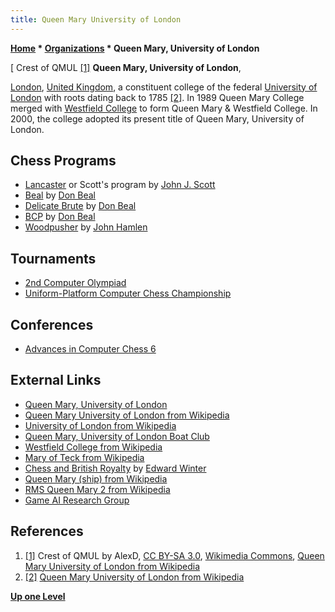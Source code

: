 ```yaml
---
title: Queen Mary University of London
---
```

**[Home](Home "Home") \* [Organizations](Organizations "Organizations") \* Queen Mary, University of London**



[ Crest of QMUL <a id="cite-note-1" href="#cite-ref-1">[1]</a>
**Queen Mary, University of London**,  

[London](https://en.wikipedia.org/wiki/London), [United Kingdom](https://en.wikipedia.org/wiki/United_Kingdom), a constituent college of the federal [University of London](https://en.wikipedia.org/wiki/University_of_London) with roots dating back to 1785 <a id="cite-note-2" href="#cite-ref-2">[2]</a>. In 1989 Queen Mary College merged with [Westfield College](https://en.wikipedia.org/wiki/Westfield_College) to form Queen Mary & Westfield College. In 2000, the college adopted its present title of Queen Mary, University of London. 



## Chess Programs


* [Lancaster](Lancaster "Lancaster") or Scott's program by [John J. Scott](John_J._Scott "John J. Scott")
* [Beal](Beal "Beal") by [Don Beal](Don_Beal "Don Beal")
* [Delicate Brute](Delicate_Brute "Delicate Brute") by [Don Beal](Don_Beal "Don Beal")
* [BCP](BCP "BCP") by [Don Beal](Don_Beal "Don Beal")
* [Woodpusher](Woodpusher "Woodpusher") by [John Hamlen](John_Hamlen "John Hamlen")


## Tournaments


* [2nd Computer Olympiad](2nd_Computer_Olympiad "2nd Computer Olympiad")
* [Uniform-Platform Computer Chess Championship](Uniform-Platform_Computer_Chess_Championship "Uniform-Platform Computer Chess Championship")


## Conferences


* [Advances in Computer Chess 6](Advances_in_Computer_Chess_6 "Advances in Computer Chess 6")


## External Links


* [Queen Mary, University of London](http://www.qmul.ac.uk/)
* [Queen Mary University of London from Wikipedia](https://en.wikipedia.org/wiki/Queen_Mary_University_of_London)
* [University of London from Wikipedia](https://en.wikipedia.org/wiki/University_of_London)
* [Queen Mary, University of London Boat Club](https://en.wikipedia.org/wiki/Queen_Mary,_University_of_London_Boat_Club)
* [Westfield College from Wikipedia](https://en.wikipedia.org/wiki/Westfield_College)
* [Mary of Teck from Wikipedia](https://en.wikipedia.org/wiki/Mary_of_Teck)
* [Chess and British Royalty](http://www.chesshistory.com/winter/extra/royalty.html) by [Edward Winter](https://en.wikipedia.org/wiki/Edward_Winter_%28chess_historian%29)
* [Queen Mary (ship) from Wikipedia](https://en.wikipedia.org/wiki/Queen_Mary_%28ship%29)
* [RMS Queen Mary 2 from Wikipedia](https://en.wikipedia.org/wiki/RMS_Queen_Mary_2)
* [Game AI Research Group](https://gaigresearch.github.io/)


## References


1. <a id="cite-ref-1" href="#cite-note-1">[1]</a> Crest of QMUL by AlexD, [CC BY-SA 3.0](https://creativecommons.org/licenses/by-sa/3.0/deed.en), [Wikimedia Commons](https://en.wikipedia.org/wiki/Wikimedia_Commons), [Queen Mary University of London from Wikipedia](https://en.wikipedia.org/wiki/Queen_Mary_University_of_London)
2. <a id="cite-ref-2" href="#cite-note-2">[2]</a> [Queen Mary University of London from Wikipedia](https://en.wikipedia.org/wiki/Queen_Mary_University_of_London)

**[Up one Level](Organizations "Organizations")**







 
